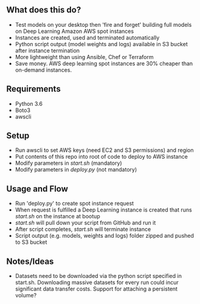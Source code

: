 ## What does this do?
 
- Test models on your desktop then 'fire and forget' building full models on Deep Learning Amazon AWS spot instances
- Instances are created, used and terminated automatically
- Python script output (model weights and logs) available in S3 bucket after instance termination
- More lightweight than using Ansible, Chef or Terraform
- Save money. AWS deep learning spot instances are 30% cheaper than on-demand instances.

## Requirements
- Python 3.6
- Boto3
- awscli

## Setup
- Run awscli to set AWS keys (need EC2 and S3 permissions) and region
- Put contents of this repo into root of code to deploy to AWS instance
- Modify parameters in *start.sh* (mandatory)
- Modify parameters in *deploy.py* (not mandatory)

## Usage and Flow
- Run 'deploy.py' to create spot instance request 
- When request is fulfilled a Deep Learning instance is created that runs *start.sh* on the instance at bootup
- *start.sh* will pull down your script from GitHub and run it 
- After script completes, *start.sh* will terminate instance
- Script output (e.g. models, weights and logs) folder zipped and pushed to S3 bucket

## Notes/Ideas
- Datasets need to be downloaded via the python script specified in start.sh.  Downloading massive datasets for every run could incur significant data transfer costs.  Support for attaching a persistent volume?